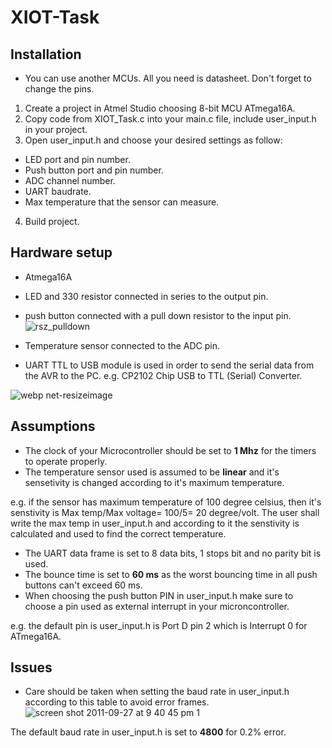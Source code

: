 # XIOT-Task



## Installation

- You can use another MCUs. All you need is datasheet. Don't forget to change the pins.
1. Create a project in Atmel Studio choosing 8-bit MCU ATmega16A.
2. Copy code from XIOT_Task.c into your main.c file, include user_input.h in your project.
3. Open user_input.h and choose your desired settings as follow: 
- LED port and pin number.
- Push button port and pin number.
- ADC channel number.
- UART baudrate.
- Max temperature that the sensor can measure.
4. Build project.

## Hardware setup

- Atmega16A
- LED and 330 resistor connected in series to the output pin.
- push button connected with a pull down resistor to the input pin.
![rsz_pulldown](https://user-images.githubusercontent.com/19417067/42128477-db8c942c-7cac-11e8-9bf4-845a814b4837.jpg)

- Temperature sensor connected to the ADC pin.
- UART TTL to USB module is used in order to send the serial data from the AVR to the PC.
e.g. CP2102 Chip USB to TTL (Serial) Converter.

![webp net-resizeimage](https://user-images.githubusercontent.com/19417067/42128476-d8b6fc7e-7cac-11e8-896c-87ed7799bea5.jpg)




## Assumptions
- The clock of your Microcontroller should be set to **1 Mhz** for the timers to operate properly.
- The temperature sensor used is assumed to be **linear** and it's sensetivity is changed according to it's maximum temperature.

e.g. if the sensor has maximum temperature of 100 degree celsius, then it's senstivity is Max temp/Max voltage= 100/5= 20 degree/volt.
The user shall write the max temp in user_input.h and according to it the senstivity is calculated and used to find the correct temperature.

- The UART data frame is set to 8 data bits, 1 stops bit and no parity bit is used.
- The bounce time is set to **60 ms** as the worst bouncing time in all push buttons can't exceed 60 ms.
- When choosing the push button PIN in user_input.h make sure to choose a pin used as external interrupt in your microncontroller.

e.g. the default pin is user_input.h is Port D pin 2 which is Interrupt 0 for ATmega16A.

## Issues

- Care should be taken when setting the baud rate in user_input.h according to this table to avoid error frames.
![screen shot 2011-09-27 at 9 40 45 pm 1](https://user-images.githubusercontent.com/19417067/42127834-c5da75ac-7c9f-11e8-8bd1-dc94871b7474.png)

The default baud rate in user_input.h is set to **4800** for 0.2% error.
